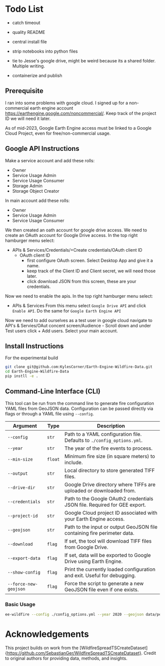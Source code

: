 # Todo List

- catch timeout

- quality README

- central install file

- strip notebooks into python files

- tie to Jesse's google drive, might be weird because its a shared folder. Multiple writing.

- containerize and publish

## Prerequisite

 I ran into some problems with google cloud. I signed up for a non-commercial earth engine account
 https://earthengine.google.com/noncommercial/.
 Keep track of the project ID we will need it later.

 As of mid-2023, Google Earth Engine access must be linked to a Google Cloud Project, even for
 free/non-commercial usage.

## Google API Instructions 

 Make a service account and add these rolls:
 - Owner
 - Service Usage Admin
 - Service Usage Consumer
 - Storage Admin
 - Storage Object Creator

 In main account add these rolls:
 - Owner
 - Service Usage Admin
 - Service Usage Consumer

 We then created an oath account for google drive access.
We need to create an OAuth account for Google Drive access. In the top right hamburger menu select:

 - APIs & Services/Credentials/+Create credentials/OAuth client ID
	- OAuth client ID
		- first configure OAuth screen. Select Desktop App and give it a name.
		- keep track of the Client ID and Client secret, we will need those later.
		- click download JSON from this screen, these are your credentials.

Now we need to enable the apis. In the top right hamburger menu select:

- APIs & Services
From this menu select `Google Drive API` and click `Enable API`. Do the same for `Google Earth Engine API`

 Now we need to add ourselves as a test user
 in google cloud navigate to API's & Servies/OAut concent screen/Audience
	- Scroll down and under Test users click + Add users. Select your main account.


## Install Instructions
For the experimental build
```bash
git clone git@github.com:KylesCorner/Earth-Engine-Wildfire-Data.git
cd Earth-Engine-Wildfire-Data
pip instll -e .
```

## Command-Line Interface (CLI)

This tool can be run from the command line to generate fire configuration YAML files from GeoJSON data. Configuration can be passed directly via flags or through a YAML file using `--config`.

| Argument                | Type    | Description                                                                 |
|-------------------------|---------|-----------------------------------------------------------------------------|
| `--config`              | `str`   | Path to a YAML configuration file. Defaults to `./config_options.yml`.     |
| `--year`                | `str`   | The year of the fire events to process.                                    |
| `--min-size`            | `float` | Minimum fire size (in square meters) to include.                           |
| `--output`              | `str`   | Local directory to store generated TIFF files.                             |
| `--drive-dir`           | `str`   | Google Drive directory where TIFFs are uploaded or downloaded from.        |
| `--credentials`         | `str`   | Path to the Google OAuth2 credentials JSON file. Required for GEE export.  |
| `--project-id`          | `str`   | Google Cloud project ID associated with your Earth Engine access.          |
| `--geojson`             | `str`   | Path to the input or output GeoJSON file containing fire perimeter data.   |
| `--download`            | `flag`  | If set, the tool will download TIFF files from Google Drive.               |
| `--export-data`         | `flag`  | If set, data will be exported to Google Drive using Earth Engine.          |
| `--show-config`         | `flag`  | Print the currently loaded configuration and exit. Useful for debugging.   |
| `--force-new-geojson`   | `flag`  | Force the script to generate a new GeoJSON file even if one exists.        |

###  Basic Usage

```bash
ee-wildfire --config ./config_options.yml --year 2020 --geojson data/perims/combined_fires_2020.geojson
```

# Acknowledgements

This project builds on work from the [WildfireSpreadTSCreateDataset]{https://github.com/SebastianGer/WildfireSpreadTSCreateDataset}. Credit to original authors for providing data, methods,
and insights.

